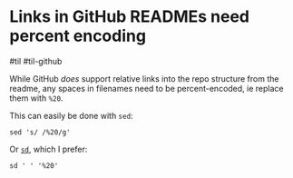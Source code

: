 # Links in GitHub READMEs need percent encoding

#til #til-github

While GitHub _does_ support relative links into the repo structure from the readme, any spaces in filenames need to be percent-encoded, ie replace them with `%20`.

This can easily be done with `sed`:

    sed 's/ /%20/g'

Or [`sd`](https://github.com/chmln/sd), which I prefer:

    sd ' ' '%20'
